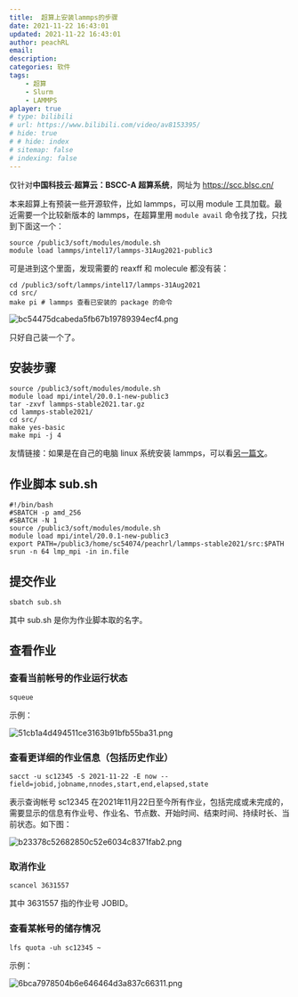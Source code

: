 ```yaml
---
title:  超算上安装lammps的步骤
date: 2021-11-22 16:43:01
updated: 2021-11-22 16:43:01
author: peachRL
email: 
description: 
categories: 软件
tags: 
	- 超算
	- Slurm
	- LAMMPS
aplayer: true
# type: bilibili
# url: https://www.bilibili.com/video/av8153395/
# hide: true
# # hide: index
# sitemap: false
# indexing: false
---
```


仅针对**中国科技云·超算云：BSCC-A 超算系统**，网址为 https://scc.blsc.cn/

本来超算上有预装一些开源软件，比如 lammps，可以用 module 工具加载。最近需要一个比较新版本的 lammps，在超算里用 `module avail` 命令找了找，只找到下面这一个：

```shell
source /public3/soft/modules/module.sh
module load lammps/intel17/lammps-31Aug2021-public3
```

可是进到这个里面，发现需要的 reaxff 和 molecule 都没有装：

```shell
cd /public3/soft/lammps/intel17/lammps-31Aug2021
cd src/
make pi # lammps 查看已安装的 package 的命令
```

![bc54475dcabeda5fb67b19789394ecf4.png](https://image.wanyijizi.com/20211122/bc54475dcabeda5fb67b19789394ecf4.png)

只好自己装一个了。

<!-- more -->

## 安装步骤

```shell
source /public3/soft/modules/module.sh
module load mpi/intel/20.0.1-new-public3
tar -zxvf lammps-stable2021.tar.gz
cd lammps-stable2021/
cd src/
make yes-basic
make mpi -j 4
```

友情链接：如果是在自己的电脑 linux 系统安装 lammps，可以看[另一篇文](https://wanyijizi.com/2020/04/06/%E5%9C%A8Deepin%E7%B3%BB%E7%BB%9F%E5%AE%89%E8%A3%85LAMMPS%E7%9A%84%E8%AE%B0%E5%BD%95/)。

## 作业脚本 sub.sh

```shell
#!/bin/bash
#SBATCH -p amd_256
#SBATCH -N 1
source /public3/soft/modules/module.sh
module load mpi/intel/20.0.1-new-public3
export PATH=/public3/home/sc54074/peachrl/lammps-stable2021/src:$PATH
srun -n 64 lmp_mpi -in in.file
```

## 提交作业

```shell
sbatch sub.sh
```

其中 sub.sh 是你为作业脚本取的名字。

## 查看作业

### 查看当前帐号的作业运行状态

```shell
squeue
```

示例：

![51cb1a4d494511ce3163b91bfb55ba31.png](https://image.wanyijizi.com/20211122/51cb1a4d494511ce3163b91bfb55ba31.png)

### 查看更详细的作业信息（包括历史作业）

```shell
sacct -u sc12345 -S 2021-11-22 -E now --field=jobid,jobname,nnodes,start,end,elapsed,state
```

表示查询帐号 sc12345 在2021年11月22日至今所有作业，包括完成或未完成的，需要显示的信息有作业号、作业名、节点数、开始时间、结束时间、持续时长、当前状态。如下图：

![b23378c52682850c52e6034c8371fab2.png](https://image.wanyijizi.com/20211122/b23378c52682850c52e6034c8371fab2.png)

### 取消作业

```shell
scancel 3631557
```

其中 3631557 指的作业号 JOBID。

### 查看某帐号的储存情况

```shell
lfs quota -uh sc12345 ~
```

示例：

![6bca7978504b6e646464d3a837c66311.png](https://image.wanyijizi.com/20211122/6bca7978504b6e646464d3a837c66311.png)